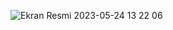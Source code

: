 ![Ekran Resmi 2023-05-24 13 22 06](https://github.com/bengin34/Django-Flight-API/assets/118957608/969932ea-7c3c-4901-a5cb-32564fb56a1a)
